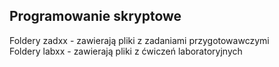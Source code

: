 ## Programowanie skryptowe <br>
Foldery zadxx - zawierają pliki z zadaniami przygotowawczymi <br>
Foldery labxx - zawierają pliki z ćwiczeń laboratoryjnych

